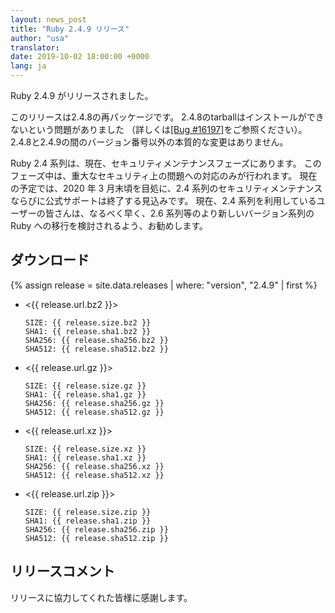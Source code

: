 ```yaml
---
layout: news_post
title: "Ruby 2.4.9 リリース"
author: "usa"
translator:
date: 2019-10-02 18:00:00 +0000
lang: ja
---
```


Ruby 2.4.9 がリリースされました。

このリリースは2.4.8の再パッケージです。
2.4.8のtarballはインストールができないという問題がありました
（詳しくは[[Bug #16197]](https://bugs.ruby-lang.org/issues/16197)をご参照ください）。
2.4.8と2.4.9の間のバージョン番号以外の本質的な変更はありません。

Ruby 2.4 系列は、現在、セキュリティメンテナンスフェーズにあります。
このフェーズ中は、重大なセキュリティ上の問題への対応のみが行われます。
現在の予定では、2020 年 3 月末頃を目処に、2.4 系列のセキュリティメンテナンスならびに公式サポートは終了する見込みです。
現在、2.4 系列を利用しているユーザーの皆さんは、なるべく早く、2.6 系列等のより新しいバージョン系列の Ruby への移行を検討されるよう、お勧めします。

## ダウンロード

{% assign release = site.data.releases | where: "version", "2.4.9" | first %}

* <{{ release.url.bz2 }}>

      SIZE: {{ release.size.bz2 }}
      SHA1: {{ release.sha1.bz2 }}
      SHA256: {{ release.sha256.bz2 }}
      SHA512: {{ release.sha512.bz2 }}

* <{{ release.url.gz }}>

      SIZE: {{ release.size.gz }}
      SHA1: {{ release.sha1.gz }}
      SHA256: {{ release.sha256.gz }}
      SHA512: {{ release.sha512.gz }}

* <{{ release.url.xz }}>

      SIZE: {{ release.size.xz }}
      SHA1: {{ release.sha1.xz }}
      SHA256: {{ release.sha256.xz }}
      SHA512: {{ release.sha512.xz }}

* <{{ release.url.zip }}>

      SIZE: {{ release.size.zip }}
      SHA1: {{ release.sha1.zip }}
      SHA256: {{ release.sha256.zip }}
      SHA512: {{ release.sha512.zip }}


## リリースコメント

リリースに協力してくれた皆様に感謝します。
